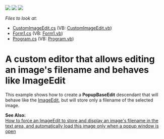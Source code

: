 <!-- default badges list -->
![](https://img.shields.io/endpoint?url=https://codecentral.devexpress.com/api/v1/VersionRange/128618155/13.1.4%2B)
[![](https://img.shields.io/badge/Open_in_DevExpress_Support_Center-FF7200?style=flat-square&logo=DevExpress&logoColor=white)](https://supportcenter.devexpress.com/ticket/details/E2004)
[![](https://img.shields.io/badge/📖_How_to_use_DevExpress_Examples-e9f6fc?style=flat-square)](https://docs.devexpress.com/GeneralInformation/403183)
<!-- default badges end -->
<!-- default file list -->
*Files to look at*:

* [CustomImageEdit.cs](./CS/CustomImageEdit/CustomImageEdit.cs) (VB: [CustomImageEdit.vb](./VB/CustomImageEdit/CustomImageEdit.vb))
* [Form1.cs](./CS/CustomImageEdit/Form1.cs) (VB: [Form1.vb](./VB/CustomImageEdit/Form1.vb))
* [Program.cs](./CS/CustomImageEdit/Program.cs) (VB: [Program.vb](./VB/CustomImageEdit/Program.vb))
<!-- default file list end -->
# A custom editor that allows editing an image's filename and behaves like ImageEdit


<p>This example shows how to create a <strong>PopupBaseEdit</strong> descendant that will behave like the <a href="http://documentation.devexpress.com/#WindowsForms/clsDevExpressXtraEditorsImageEdittopic">ImageEdit</a>, but will store only a filename of the selected image.</p><p><strong>See Also:</strong><br />
<a href="https://www.devexpress.com/Support/Center/p/K18342">How to force an ImageEdit to store and display an image's filename in the text area, and automatically load this image only when a popup window is open</a></p>

<br/>


